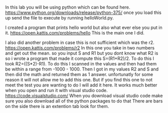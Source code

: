 In this lab you will be using python which can be found here.
https://www.python.org/downloads/release/python-375/
once you load this up send the file to execute by running helloWorld.py.

I created a program that prints hello world but also what ever else you put in it.
https://open.kattis.com/problems/hello
This is the main one I did. 





I also did another problem in case this is not sufficient which was the r2.
https://open.kattis.com/problems/r2
In this one you take in two numbers and get out the mean. so you input S and R1 but you dont know what R2 is so i wrote a program that made it compute this S=(R1+R2)/2.
To do this I took R2=((S*2)-R1).
To do this I scanned in the values and then had them be within a range from -1000 - 1000.
Then I got in my values R2 and S and then did the math and returned them as 1 answer.
unfortunatly for some reason it will not allow me to add this one. But if you find this one to not meet the test you are wanting to do I will add it here.
It works much better when you open and run it with visual studio code. 
https://code.visualstudio.com/
When you download visual studio code make sure you also download all of the python packages to do that
There are bars on the side there is an extention tab look for them.